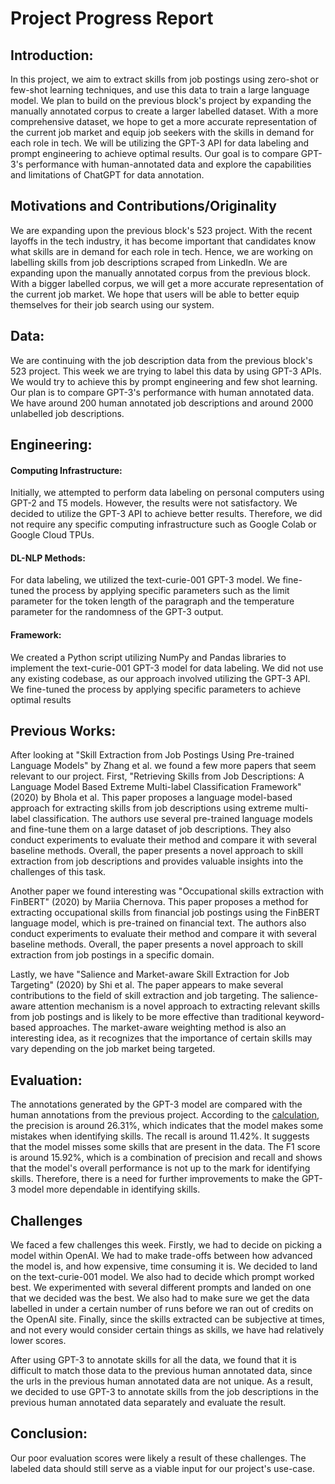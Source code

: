 # Project Progress Report
## Introduction:
In this project, we aim to extract skills from job postings using zero-shot or few-shot learning techniques, and use this data to train a large language model. We plan to build on the previous block's project by expanding the manually annotated corpus to create a larger labelled dataset. With a more comprehensive dataset, we hope to get a more accurate representation of the current job market and equip job seekers with the skills in demand for each role in tech. We will be utilizing the GPT-3 API for data labeling and prompt engineering to achieve optimal results. Our goal is to compare GPT-3's performance with human-annotated data and explore the capabilities and limitations of ChatGPT for data annotation.

## Motivations and Contributions/Originality
We are expanding upon the previous block's 523 project. With the recent layoffs in the tech industry, it has become important that candidates know what skills are in demand for each role in tech. Hence, we are working on labelling skills from job descriptions scraped from LinkedIn. We are expanding upon the manually annotated corpus from the previous block. With a bigger labelled corpus, we will get a more accurate representation of the current job market. We hope that users will be able to better equip themselves for their job search using our system.

## Data:

We are continuing with the job description data from the previous block's 523 project. This week we are trying to label this data by using GPT-3 APIs. We would try to achieve this by prompt engineering and few shot learning. Our plan is to compare GPT-3's performance with human annotated data. We have around 200 human annotated job descriptions and around 2000 unlabelled job descriptions.

## Engineering:

#### Computing Infrastructure:

Initially, we attempted to perform data labeling on personal computers using GPT-2 and T5 models. However, the results were not satisfactory. We decided to utilize the GPT-3 API to achieve better results. Therefore, we did not require any specific computing infrastructure such as Google Colab or Google Cloud TPUs.

#### DL-NLP Methods:

For data labeling, we utilized the text-curie-001 GPT-3 model. We fine-tuned the process by applying specific parameters such as the limit parameter for the token length of the paragraph and the temperature parameter for the randomness of the GPT-3 output.

#### Framework:

We created a Python script utilizing NumPy and Pandas libraries to implement the text-curie-001 GPT-3 model for data labeling. We did not use any existing codebase, as our approach involved utilizing the GPT-3 API. We fine-tuned the process by applying specific parameters to achieve optimal results



## Previous Works:

After looking at "Skill Extraction from Job Postings Using Pre-trained Language Models" by Zhang et al. we found a few more papers that seem relevant to our project. First, "Retrieving Skills from Job Descriptions: A Language Model Based Extreme Multi-label Classification Framework" (2020) by Bhola et al. This paper proposes a language model-based approach for extracting skills from job descriptions using extreme multi-label classification. The authors use several pre-trained language models and fine-tune them on a large dataset of job descriptions. They also conduct experiments to evaluate their method and compare it with several baseline methods. Overall, the paper presents a novel approach to skill extraction from job descriptions and provides valuable insights into the challenges of this task. 

Another paper we found interesting was "Occupational skills extraction with FinBERT" (2020) by Mariia Chernova. This paper proposes a method for extracting occupational skills from financial job postings using the FinBERT language model, which is pre-trained on financial text. The authors also conduct experiments to evaluate their method and compare it with several baseline methods. Overall, the paper presents a novel approach to skill extraction from job postings in a specific domain.


Lastly, we have "Salience and Market-aware Skill Extraction for Job Targeting" (2020) by Shi et al. The paper appears to make several contributions to the field of skill extraction and job targeting. The salience-aware attention mechanism is a novel approach to extracting relevant skills from job postings and is likely to be more effective than traditional keyword-based approaches. The market-aware weighting method is also an interesting idea, as it recognizes that the importance of certain skills may vary depending on the job market being targeted.
 
## Evaluation:

The annotations generated by the GPT-3 model are compared with the human annotations from the previous project. According to the [calculation](https://github.ubc.ca/MDS-CL-2022-23/COLX_585_GPT-5uperpowered_Sea_Urchins/blob/master/code/Evaluation.ipynb), the precision is around 26.31%, which indicates that the model makes some mistakes when identifying skills. The recall is around 11.42%. It suggests that the model misses some skills that are present in the data. The F1 score is around 15.92%, which is a combination of precision and recall and shows that the model's overall performance is not up to the mark for identifying skills. Therefore, there is a need for further improvements to make the GPT-3 model more dependable in identifying skills.

## Challenges

We faced a few challenges this week. Firstly, we had to decide on picking a model within OpenAI. We had to make trade-offs between how advanced the model is, and how expensive, time consuming it is. We decided to land on the text-curie-001 model. We also had to decide which prompt worked best. We experimented with several different prompts and landed on one that we decided was the best. We also had to make sure we get the data labelled in under a certain number of runs before we ran out of credits on the OpenAI site. Finally, since the skills extracted can be subjective at times, and not every would consider certain things as skills, we have had relatively lower scores.

After using GPT-3 to annotate skills for all the data, we found that it is difficult to match those data to the previous human annotated data, since the urls in the previous human annotated data are not unique. As a result, we decided to use GPT-3 to annotate skills from the job descriptions in the previous human annotated data separately and evaluate the result.

## Conclusion:

Our poor evaluation scores were likely a result of these challenges. The labeled data should still serve as a viable input for our project's use-case.


